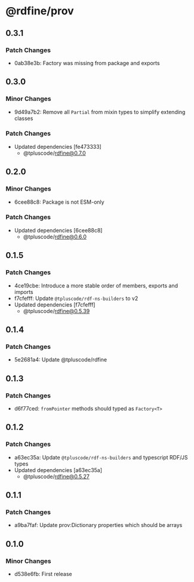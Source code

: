 # @rdfine/prov

## 0.3.1

### Patch Changes

- 0ab38e3b: Factory was missing from package and exports

## 0.3.0

### Minor Changes

- 9d49a7b2: Remove all `Partial` from mixin types to simplify extending classes

### Patch Changes

- Updated dependencies [fe473333]
  - @tpluscode/rdfine@0.7.0

## 0.2.0

### Minor Changes

- 6cee88c8: Package is not ESM-only

### Patch Changes

- Updated dependencies [6cee88c8]
  - @tpluscode/rdfine@0.6.0

## 0.1.5

### Patch Changes

- 4ce19cbe: Introduce a more stable order of members, exports and imports
- f7cfefff: Update `@tpluscode/rdf-ns-builders` to v2
- Updated dependencies [f7cfefff]
  - @tpluscode/rdfine@0.5.39

## 0.1.4

### Patch Changes

- 5e2681a4: Update @tpluscode/rdfine

## 0.1.3

### Patch Changes

- d6f77ced: `fromPointer` methods should typed as `Factory<T>`

## 0.1.2

### Patch Changes

- a63ec35a: Update `@tpluscode/rdf-ns-builders` and typescript RDF/JS types
- Updated dependencies [a63ec35a]
  - @tpluscode/rdfine@0.5.27

## 0.1.1

### Patch Changes

- a9ba7faf: Update prov:Dictionary properties which should be arrays

## 0.1.0

### Minor Changes

- d538e6fb: First release
